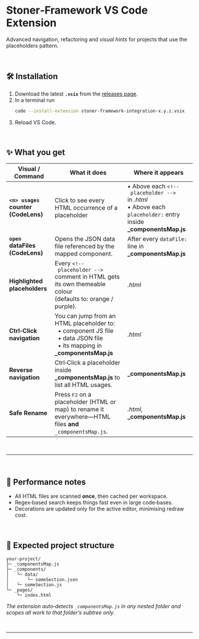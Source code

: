 # Stoner‑Framework VS Code Extension  

Advanced navigation, refactoring and _visual hints_ for projects that use the placeholders pattern.

<br>

## 🛠️ Installation

1. Download the latest **`.vsix`** from the [releases page](https://github.com/thothinnovations/stoner-framework-integration/releases/tag/latest).  
2. In a terminal run  
   ```sh
   code --install-extension stoner-framework-integration‑x.y.z.vsix
   ```  
3. Reload VS Code.

<br>

## ✨ What you get

| Visual / Command | What it does | Where it appears |
|------------------|--------------|------------------|
| **`<n> usages` counter (CodeLens)** | Click to see every HTML occurrence of a placeholder | • Above each `<!-- placeholder -->` in *.html*<br>• Above each `placeholder:` entry inside **_componentsMap.js** |
| **`open` dataFiles (CodeLens)** | Opens the JSON data file referenced by the mapped component. | After every `dataFile:` line in **_componentsMap.js** |
| **Highlighted placeholders** | Every `<!-- placeholder -->` comment in HTML gets its own themeable colour<br>(defaults to: orange / purple). | *.html* |
| **Ctrl‑Click navigation** | You can jump from an HTML placeholder to:<br>  • component JS file<br>  • data JSON file<br>  • its mapping in **_componentsMap.js** | *.html* |
| **Reverse navigation** | Ctrl‑Click a placeholder inside **_componentsMap.js** to list all HTML usages. | **_componentsMap.js** |
| **Safe Rename** | Press <kbd>F2</kbd> on a placeholder (HTML or map) to rename it everywhere—HTML files **and** `_componentsMap.js`. | *.html*, **_componentsMap.js** |

<br>

---

<br>

## 🚀 Performance notes
* All HTML files are scanned **once**, then cached per workspace.
* Regex‑based search keeps things fast even in large code‑bases.
* Decorations are updated only for the active editor, minimising redraw cost.

<br>

## 🧩 Expected project structure
```
your‑project/
├─ _componentsMap.js
├─ _components/
│   └─ data/
│       └─ someSection.json
│   └─ someSection.js
└─ _pages/
    └─ index.html
```

*The extension auto‑detects `_componentsMap.js` in any nested folder and scopes all work to that folder’s subtree only.*

<br>

---

